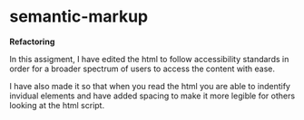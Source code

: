# semantic-markup

**Refactoring**

In this assigment, I have edited the html to follow accessibility standards in order for a broader spectrum of users to access the content with ease.

I have also made it so that when you read the html you are able to indentify invidual elements and have added spacing to make it more legible for others looking at the html script.
